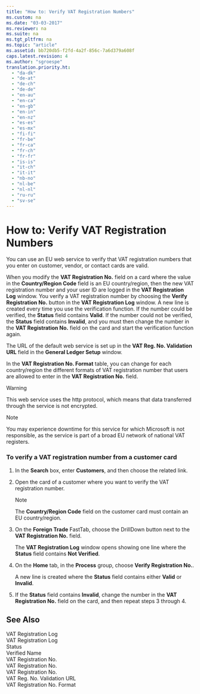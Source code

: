```yaml
---
title: "How to: Verify VAT Registration Numbers"
ms.custom: na
ms.date: "03-03-2017"
ms.reviewer: na
ms.suite: na
ms.tgt_pltfrm: na
ms.topic: "article"
ms.assetid: bb720db5-f2fd-4a2f-856c-7a6d379a608f
caps.latest.revision: 4
ms.author: "sgroespe"
translation.priority.ht: 
  - "da-dk"
  - "de-at"
  - "de-ch"
  - "de-de"
  - "en-au"
  - "en-ca"
  - "en-gb"
  - "en-in"
  - "en-nz"
  - "es-es"
  - "es-mx"
  - "fi-fi"
  - "fr-be"
  - "fr-ca"
  - "fr-ch"
  - "fr-fr"
  - "is-is"
  - "it-ch"
  - "it-it"
  - "nb-no"
  - "nl-be"
  - "nl-nl"
  - "ru-ru"
  - "sv-se"
---
```

# How to: Verify VAT Registration Numbers
You can use an EU web service to verify that VAT registration numbers that you enter on customer, vendor, or contact cards are valid.  
  
 When you modify the **VAT Registration No.** field on a card where the value in the **Country\/Region Code** field is an EU country\/region, then the new VAT registration number and your user ID are logged in the **VAT Registration Log** window. You verify a VAT registration number by choosing the **Verify Registration No.** button in the **VAT Registration Log** window. A new line is created every time you use the verification function. If the number could be verified, the **Status** field contains **Valid**. If the number could not be verified, the **Status** field contains **Invalid**, and you must then change the number in the **VAT Registration No.** field on the card and start the verification function again.  
  
 The URL of the default web service is set up in the **VAT Reg. No. Validation URL** field in the **General Ledger Setup** window.  
  
 In the **VAT Registration No. Format** table, you can change for each country\/region the different formats of VAT registration number that users are allowed to enter in the **VAT Registration No.** field.  
  
> [!WARNING]  
>  This web service uses the http protocol, which means that data transferred through the service is not encrypted.  
  
> [!NOTE]  
>  You may experience downtime for this service for which Microsoft is not responsible, as the service is part of a broad EU network of national VAT registers.  
  
### To verify a VAT registration number from a customer card  
  
1.  In the **Search** box, enter **Customers**, and then choose the related link.  
  
2.  Open the card of a customer where you want to verify the VAT registration number.  
  
    > [!NOTE]  
    >  The **Country\/Region Code** field on the customer card must contain an EU country\/region.  
  
3.  On the **Foreign Trade** FastTab, choose the DrillDown button next to the **VAT Registration No.** field.  
  
     The **VAT Registration Log** window opens showing one line where the **Status** field contains **Not Verified**.  
  
4.  On the **Home** tab, in the **Process** group, choose **Verify Registration No.**.  
  
     A new line is created where the **Status** field contains either **Valid** or **Invalid**.  
  
5.  If the **Status** field contains **Invalid**, change the number in the **VAT Registration No.** field on the card, and then repeat steps 3 through 4.  
  
## See Also  
 VAT Registration Log   
 VAT Registration Log   
 Status   
 Verified Name   
 VAT Registration No.   
 VAT Registration No.   
 VAT Registration No.   
 VAT Reg. No. Validation URL   
 VAT Registration No. Format